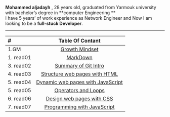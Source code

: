 **Mohammed aljadayh** , 28 years old,  graduated from Yarmouk university with bachelor’s degree in **computer Engineering **    
I have 5 years’ of  work experience as Network Engineer and Now I am looking to be a **full-stuck Developer**.
 


--------------------------------------


 | # | **Table Of Contant**|
| :---        |    :----:   |
| 1.GM|[Growth Mindset](https://mohammadaljadayh.github.io/reading-notes/102/GrowthMindset)      |
| 1. read01| [MarkDown](https://mohammadaljadayh.github.io/reading-notes/102/read01)   |
| 3. read02| [Summary of Git Intro](https://mohammadaljadayh.github.io/reading-notes/102/read02)    |
| 4. read03| [Structure web pages with HTML](https://mohammadaljadayh.github.io/reading-notes/102/read03)    |
| 5. read04| [Dynamic web pages with JavaScript](https://mohammadaljadayh.github.io/reading-notes/102/read04)    |
| 5. read05| [Operators and Loops](https://mohammadaljadayh.github.io/reading-notes/102/read05)    |
| 6. read06| [ Design web pages with CSS](https://mohammadaljadayh.github.io/reading-notes/102/read06)    |
| 7. read07| [  Programming with JavaScript](https://mohammadaljadayh.github.io/reading-notes/102/read07)  |






